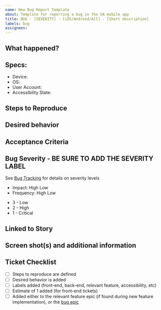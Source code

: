 ```yaml
---
name: New Bug Report Template
about: Template for reporting a bug in the VA mobile app
title: BUG - [SEVERITY] - [iOS/Android/All] - [Short description]
labels: bug
assignees:
---
```

<!-- Please fill out all of the relevant sections of this template. Please do not delete any areas of this template. The tickets can be updated as the sections are finished and any section that doesn't need to have info should be labeled as NA -->
## What happened?
<!-- General overview of what happened and where it happened -->

## Specs:
<!-- What are the specifics that are important to this issue? Delete anything that isn't important -->
- Device:
- OS:
- User Account:
- Accessibility State:

## Steps to Reproduce
<!-- Step by step instructions on how to reproduce. BE AS SPECIFIC AS POSSIBLE -->

## Desired behavior
<!-- What *should* have happened -->

## Acceptance Criteria
<!-- What is/are the requirements for fixing the bug? If this bug was found without a ticket, leave blank. It should be filled in during the next bug scrub. -->

## Bug Severity - BE SURE TO ADD THE SEVERITY LABEL
<!-- How bad is it? --> 
See [Bug Tracking](https://department-of-veterans-affairs.github.io/va-mobile-app/docs/QA#issue-severity) for details on severity levels
<!-- Pick high or low for each category, using definitions in the link above if needed. -->
- Impact: High Low 
- Frequency: High Low 

<!-- Pick a single severity label (and delete the others) -->
<!-- sev-1 is HIGH for both impact and frequency, sev-2 is HIGH in one measure and LOW in the other, sev-3 is LOW for both -->
- 3 - Low
- 2 - High
- 1 - Critical

## Linked to Story
<!-- OPTIONAL. Add the link to the issue here. you can shorthand the link like this: #598 where 598 is the ticket number. Skip if found during a regression. -->

## Screen shot(s) and additional information
<!-- Add any screen shots, video, gifs, etc that will help the engineers track down the issue. -->

## Ticket Checklist
- [ ] Steps to reproduce are defined
- [ ] Desired behavior is added
- [ ] Labels added (front-end, back-end, relevant feature, accessibility, etc)
- [ ] Estimate of 1 added (for front-end tickets)
- [ ] Added either to the relevant feature epic (if found during new feature implementation), or the [bug epic](https://app.zenhub.com/workspaces/va-mobile-product-view-610035bc5395bb000e62e529/issues/gh/department-of-veterans-affairs/va-mobile-app/5367)
